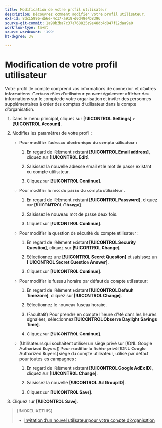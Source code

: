 ```yaml
---
title: Modification de votre profil utilisateur
description: Découvrez comment modifier votre profil utilisateur.
exl-id: 8dc15996-db6e-4c37-a919-d0d49e7b8396
source-git-commit: 1a98b3ba7c37a768825e9e48db7d847f12daa9a0
workflow-type: tm+mt
source-wordcount: '199'
ht-degree: 3%

---
```


# Modification de votre profil utilisateur

Votre profil de compte comprend vos informations de connexion et d’autres informations. Certains rôles d’utilisateur peuvent également afficher des informations sur le compte de votre organisation et inviter des personnes supplémentaires à créer des comptes d’utilisateur dans le compte d’organisation.

1. Dans le menu principal, cliquez sur **[!UICONTROL Settings]** > **[!UICONTROL Account].**

1. Modifiez les paramètres de votre profil :

   * Pour modifier l’adresse électronique du compte utilisateur :

      1. En regard de l’élément existant **[!UICONTROL Email address]**, cliquez sur **[!UICONTROL Edit]**.

      1. Saisissez la nouvelle adresse email et le mot de passe existant du compte utilisateur.
      1. Cliquez sur **[!UICONTROL Continue]**.
   * Pour modifier le mot de passe du compte utilisateur :

      1. En regard de l’élément existant **[!UICONTROL Password]**, cliquez sur **[!UICONTROL Change]**.

      1. Saisissez le nouveau mot de passe deux fois.

      1. Cliquez sur **[!UICONTROL Continue]**.
   * Pour modifier la question de sécurité du compte utilisateur :

      1. En regard de l’élément existant **[!UICONTROL Security Question]**, cliquez sur **[!UICONTROL Change]**.

      1. Sélectionnez une **[!UICONTROL Secret Question]** et saisissez un **[!UICONTROL Secret Question Answer]**.

      1. Cliquez sur **[!UICONTROL Continue]**.
   * Pour modifier le fuseau horaire par défaut du compte utilisateur :

      1. En regard de l’élément existant **[!UICONTROL Default Timezone]**, cliquez sur **[!UICONTROL Change]**.

      1. Sélectionnez le nouveau fuseau horaire.

      1. (Facultatif) Pour prendre en compte l’heure d’été dans les heures signalées, sélectionnez **[!UICONTROL Observe Daylight Savings Time]**.

      1. Cliquez sur **[!UICONTROL Continue]**.
   * (Utilisateurs qui souhaitent utiliser un siège privé sur [!DNL Google Authorized Buyers]) Pour modifier le fichier privé [!DNL Google Authorized Buyers] siège du compte utilisateur, utilisé par défaut pour toutes les campagnes :

      1. En regard de l’élément existant **[!UICONTROL Google AdEx ID]**, cliquez sur **[!UICONTROL Change]**.

      1. Saisissez la nouvelle **[!UICONTROL Ad Group ID]**.

      1. Cliquez sur **[!UICONTROL Save]**.





1. Cliquez sur **[!UICONTROL Save]**.

>[!MORELIKETHIS]
>
>* [Invitation d’un nouvel utilisateur pour votre compte d’organisation](user-invite.md)


<!-- >* [User Profile and Organization Account Settings](user-and-account-settings.md) -->
